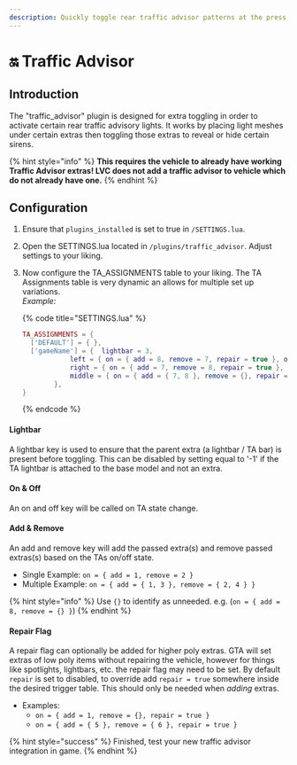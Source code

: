 ```yaml
---
description: Quickly toggle rear traffic advisor patterns at the press of a button.
---
```


# 🔛 Traffic Advisor

## Introduction

The "traffic\_advisor" plugin is designed for extra toggling in order to activate certain rear traffic advisory lights. It works by placing light meshes under certain extras then toggling those extras to reveal or hide certain sirens.

{% hint style="info" %}
**This requires the vehicle to already have working Traffic Advisor extras! LVC does not add a traffic advisor to vehicle which do not already have one.**
{% endhint %}

## Configuration

1. Ensure that `plugins_installed` is set to true in `/SETTINGS.lua`.
2. Open the SETTINGS.lua located in `/plugins/traffic_advisor`. Adjust settings to your liking.
3.  Now configure the TA\_ASSIGNMENTS table to your liking. The TA Assignments table is very dynamic an allows for multiple set up variations.\
    _Example:_

    {% code title="SETTINGS.lua" %}
    ```lua
    TA_ASSIGNMENTS = {
      ['DEFAULT'] = { },
      ['gameName'] = { 	lightbar = 3, 
    			left = { on = { add = 8, remove = 7, repair = true }, off = { add = {}, remove = { 7, 8 } } }, 
    			right = { on = { add = 7, remove = 8, repair = true }, off = { add = {}, remove = { 7, 8 } } }, 
    			middle = { on = { add = { 7, 8 }, remove = {}, repair = true }, off = { add = {}, remove = { 7, 8 } } }, 
    		},   
    }
    ```
    {% endcode %}

#### Lightbar

A lightbar key is used to ensure that the parent extra (a lightbar / TA bar) is present before toggling. This can be disabled by setting equal to '-1' if the TA lightbar is attached to the base model and not an extra.

#### On & Off

An on and off key will be called on TA state change.

#### Add & Remove

An add and remove key will add the passed extra(s) and remove passed extras(s) based on the TAs on/off state.

* Single Example: `on = { add = 1, remove = 2 }`
* Multiple Example: `on = { add = { 1, 3 }, remove = { 2, 4 } }`

{% hint style="info" %}
&#x20;Use `{}` to identify as unneeded. e.g. (`on = { add = 8, remove = {} }`)
{% endhint %}

#### Repair Flag

A repair flag can optionally be added for higher poly extras. GTA will set extras of low poly items without repairing the vehicle, however for things like spotlights, lightbars, etc. the repair flag may need to be set. By default `repair` is set to disabled, to override add `repair = true` somewhere inside the desired trigger table. This should only be needed when _adding_ extras.

* Examples:
  * `on = { add = 1, remove = {}, repair = true }`
  * `on = { add = { 5 }, remove = { 6 }, repair = true }`

{% hint style="success" %}
Finished, test your new traffic advisor integration in game.
{% endhint %}
